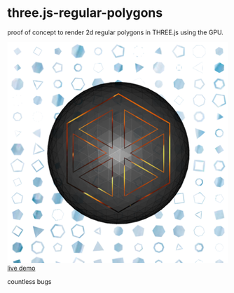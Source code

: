 # three.js-regular-polygons
proof of concept to render 2d regular polygons in THREE.js using the GPU.

<a href="http://barradeau.com/git/three.js-regular-polygons/codepen/index.html" target="_blank">
<img src="https://github.com/nicoptere/three.js-regular-polygons/blob/master/img/cover.png">
live demo</a>

countless bugs
